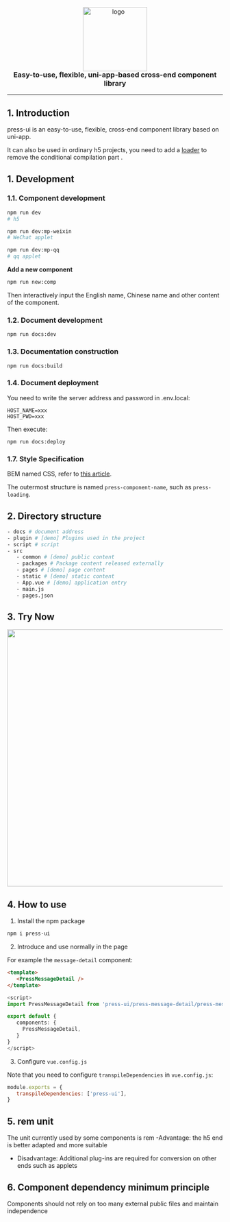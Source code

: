 <div align="center">
   <img alt="logo" src="https://mike-1255355338.cos.ap-guangzhou.myqcloud.com/press%2Fimg%2Fpress-ui-avatar-transparent.png" width="150" style=" margin-bottom: -25px;">
</div>
<h3 align="center">Easy-to-use, flexible, uni-app-based cross-end component library</h3>

---


<h2 style="border-bottom: 0">1. Introduction</h2>

press-ui is an easy-to-use, flexible, cross-end component library based on uni-app.


It can also be used in ordinary h5 projects, you need to add a [loader](https://github.com/novlan1/uni-plugin-light/tree/master/loader/ifdef-loader) to remove the conditional compilation part .



## 1. Development


### 1.1. Component development


```bash
npm run dev
# h5

npm run dev:mp-weixin
# WeChat applet

npm run dev:mp-qq
# qq applet
```

**Add a new component**

```bash
npm run new:comp
```

Then interactively input the English name, Chinese name and other content of the component.

### 1.2. Document development

```
npm run docs:dev
```

### 1.3. Documentation construction

```
npm run docs:build
```

### 1.4. Document deployment

You need to write the server address and password in .env.local:

```
HOST_NAME=xxx
HOST_PWD=xxx
```

Then execute:

```
npm run docs:deploy
```


### 1.7. Style Specification


BEM named CSS, refer to [this article](https://juejin.cn/post/7102980936232337445/).

The outermost structure is named `press-component-name`, such as `press-loading`.

## 2. Directory structure

```bash
- docs # document address
- plugin # [demo] Plugins used in the project
- script # script
- src
   - common # [demo] public content
   - packages # Package content released externally
   - pages # [demo] page content
   - static # [demo] static content
   - App.vue # [demo] application entry
   - main.js
   - pages.json
```





## 3. Try Now

<img src="https://mike-1255355338.cos.ap-guangzhou.myqcloud.com/press/qrcode/press-ui-demo-qrcode-3.png" width="600">




## 4. How to use

1. Install the npm package


```bash
npm i press-ui
```


2. Introduce and use normally in the page

For example the `message-detail` component:

```html
<template>
   <PressMessageDetail />
</template>
```

```ts
<script>
import PressMessageDetail from 'press-ui/press-message-detail/press-message-detail.vue'

export default {
   components: {
     PressMessageDetail,
   }
}
</script>
```

3. Configure `vue.config.js`

Note that you need to configure `transpileDependencies` in `vue.config.js`:

```js
module.exports = {
   transpileDependencies: ['press-ui'],
}
```

## 5. rem unit

The unit currently used by some components is rem
-Advantage: the h5 end is better adapted and more suitable
- Disadvantage: Additional plug-ins are required for conversion on other ends such as applets


## 6. Component dependency minimum principle

Components should not rely on too many external public files and maintain independence